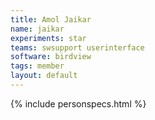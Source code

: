 ```yaml
---
title: Amol Jaikar
name: jaikar
experiments: star
teams: swsupport userinterface
software: birdview
tags: member
layout: default
---
```


{% include personspecs.html %}
